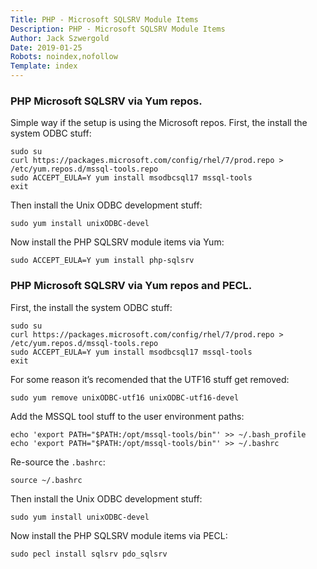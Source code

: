 ```yaml
---
Title: PHP - Microsoft SQLSRV Module Items
Description: PHP - Microsoft SQLSRV Module Items
Author: Jack Szwergold
Date: 2019-01-25
Robots: noindex,nofollow
Template: index
---
```


### PHP Microsoft SQLSRV via Yum repos.

Simple way if the setup is using the Microsoft repos. First, the install the system ODBC stuff:

	sudo su
	curl https://packages.microsoft.com/config/rhel/7/prod.repo > /etc/yum.repos.d/mssql-tools.repo
	sudo ACCEPT_EULA=Y yum install msodbcsql17 mssql-tools
	exit

Then install the Unix ODBC development stuff:

	sudo yum install unixODBC-devel

Now install the PHP SQLSRV module items via Yum:

	sudo ACCEPT_EULA=Y yum install php-sqlsrv

### PHP Microsoft SQLSRV via Yum repos and PECL.

First, the install the system ODBC stuff:

	sudo su
	curl https://packages.microsoft.com/config/rhel/7/prod.repo > /etc/yum.repos.d/mssql-tools.repo
	sudo ACCEPT_EULA=Y yum install msodbcsql17 mssql-tools
	exit

For some reason it’s recomended that the UTF16 stuff get removed:

	sudo yum remove unixODBC-utf16 unixODBC-utf16-devel

Add the MSSQL tool stuff to the user environment paths:

	echo 'export PATH="$PATH:/opt/mssql-tools/bin"' >> ~/.bash_profile
	echo 'export PATH="$PATH:/opt/mssql-tools/bin"' >> ~/.bashrc

Re-source the `.bashrc`:

	source ~/.bashrc

Then install the Unix ODBC development stuff:

	sudo yum install unixODBC-devel

Now install the PHP SQLSRV module items via PECL:

	sudo pecl install sqlsrv pdo_sqlsrv

